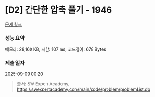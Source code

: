 # [D2] 간단한 압축 풀기 - 1946 

[문제 링크](https://swexpertacademy.com/main/code/problem/problemDetail.do?contestProbId=AV5PmkDKAOMDFAUq) 

### 성능 요약

메모리: 28,160 KB, 시간: 107 ms, 코드길이: 678 Bytes

### 제출 일자

2025-09-09 00:20



> 출처: SW Expert Academy, https://swexpertacademy.com/main/code/problem/problemList.do